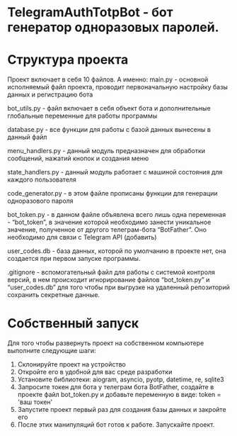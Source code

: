 # TelegramAuthTotpBot - бот генератор одноразовых паролей.
# Структура проекта
Проект включает в себя 10 файлов. А именно:
main.py - основной исполняемый файл проекта, проводит первоначальную настройку базы данных и регистрацию бота

bot_utils.py - файл включает в себя объект бота и дополнительные глобальные переменные для работы программы

database.py - все функции для работы с базой данных вынесены в данный файл

menu_handlers.py - данный модуль предназначен для обработки сообщений, нажатий кнопок и создания меню

state_handlers.py - данный модуль работает с машиной состояния для каждого пользователя

code_generator.py - в этом файле прописаны функции для генерации одноразового пароля

bot_token.py - в данном файле объявлена всего лишь одна переменная - “bot_token”,  в значение которой необходимо занести уникальное значение, полученное от другого телеграм-бота “BotFather”. Оно необходимо для связи с Telegram API (добавить)

user_codes.db - база данных, которой по умолчанию в проекте нет, она создается при первом запуске программы.

.gitignore - вспомогательный файл для работы с системой контроля версий, в нем происходит игнорирование файлов “bot_token.py” и “user_codes.db” для того чтобы при выгрузке на удаленный репозиторий сохранить секретные данные.

# Собственный запуск
Для того чтобы развернуть проект на собственном компьютере выполните следующие шаги:
1) Склонируйте проект на устройство
2) Откройте его в удобной для вас среде разработки
3) Установите библиотеки: aiogram, asyncio, pyotp, datetime, re, sqlite3
4) Запросите токен для бота у телеграм бота BotFather, создайте в проекте файл bot_token.py и добавьте переменную в виде: token = 'ваш токен'
5) Запустите проект первый раз для создания базы данных и закройте его
6) После этих манипуляций бот готов к работе. Запускайте проект.
